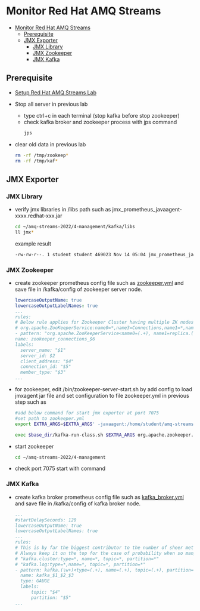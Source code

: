 # Monitor Red Hat AMQ Streams

<!-- TOC -->

- [Monitor Red Hat AMQ Streams](#monitor-red-hat-amq-streams)
  - [Prerequisite](#prerequisite)
  - [JMX Exporter](#jmx-exporter)
    - [JMX Library](#jmx-library)
    - [JMX Zookeeper](#jmx-zookeeper)
    - [JMX Kafka](#jmx-kafka)

<!-- /TOC -->

## Prerequisite

* [Setup Red Hat AMQ Streams Lab](./../setup.md)
* Stop all server in previous lab
  * type ctrl+c in each terminal (stop kafka before stop zookeeper)
  * check kafka broker and zookeeper process with jps command
    ```bash
    jps
    ```
    
* clear old data in previous lab
  ```bash
  rm -rf /tmp/zookeep*
  rm -rf /tmp/kaf*
  ```
 
## JMX Exporter

### JMX Library
* verify jmx libraries in /libs path such as jmx_prometheus_javaagent-xxxx.redhat-xxx.jar
  ```bash
  cd ~/amq-streams-2022/4-management/kafka/libs
  ll jmx*
  ```
  example result
  ```bash
  -rw-rw-r--. 1 student student 469023 Nov 14 05:04 jmx_prometheus_javaagent-0.16.1.redhat-00001.jar
  ```
### JMX Zookeeper
* create zookeeper prometheus config file such as [zookeeper.yml](kafka/config/zookeeper.yml) and save file in /kafka/config of zookeeper server node.
  ```yml
  lowercaseOutputName: true
  lowercaseOutputLabelNames: true
  ...
  rules:
  # Below rule applies for Zookeeper Cluster having multiple ZK nodes
  # org.apache.ZooKeeperService:name0=*,name3=Connections,name1=*,name2=*,name4=*,name5=*
  - pattern: "org.apache.ZooKeeperService<name0=(.+), name1=replica.(\\d+), name2=(\\w+), name3=Connections, name4=(.+), name5=(.+)><>([^:]+)"
  name: zookeeper_connections_$6
  labels:
    server_name: "$1"
    server_id: $2
    client_address: "$4"
    connection_id: "$5"
    member_type: "$3"
  ...
  ```
* for zookeeper, edit /bin/zookeeper-server-start.sh by add config to load jmxagent jar file and set configuration to file zookeeper.yml in previous step such as
  ```bash
  #add below command for start jmx exporter at port 7075
  #set path to zookeeper.yml
  export EXTRA_ARGS=$EXTRA_ARGS' -javaagent:/home/student/amq-streams-2022/4-management/kafka/libs/jmx_prometheus_javaagent-0.16.1.redhat-00001.jar=7075:/home/student/amq-streams-2022/4-management/kafka/config/zookeeper.yml'

  exec $base_dir/kafka-run-class.sh $EXTRA_ARGS org.apache.zookeeper.server.quorum.QuorumPeerMain "$@"
  ```
* start zookeeper
  ```bash
  cd ~/amq-streams-2022/4-management
  ```
* check port 7075 start with command

### JMX Kafka
* create kafka broker prometheus config file such as [kafka_broker.yml](kafka/config/kafka_broker.yml) and save file in /kafka/config of kafka broker node.
  ```yml
  ...
  #startDelaySeconds: 120
  lowercaseOutputName: true
  lowercaseOutputLabelNames: true
  ...
  rules:
  # This is by far the biggest contributor to the number of sheer metrics being produced.
  # Always keep it on the top for the case of probability when so many metrics will hit the first condition and exit.
  # "kafka.cluster:type=*, name=*, topic=*, partition=*"
  # "kafka.log:type=*,name=*, topic=*, partition=*"
  - pattern: kafka.(\w+)<type=(.+), name=(.+), topic=(.+), partition=(.+)><>Value
    name: kafka_$1_$2_$3
    type: GAUGE
    labels:
        topic: "$4"
        partition: "$5"
  ...
  ```